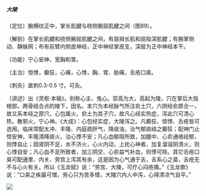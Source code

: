 ##### 大陵

〔定位〕腕横纹正中，掌长肌腱与桡侧腕屈肌腱之间（图89）。

〔解剖〕在掌长肌腱和挠侧腕屈肌腱之间，有屈拇长肌和屈指深肌腱；有腕掌侧动、静脉网；布有前臂内侧皮神经，正中神经掌皮支，深层为正中神经本干。

〔功能〕宁心安神，宽胸和胃。

〔主治〕惊悸，癫狂，心痛，心悸，胸、胃、胁痛，舌疮口臭。

〔刺灸〕直刺0.3-0.5 寸。可灸。

〔讲述〕出《灵枢·本输》。别称心主、鬼心。崇高为大，高起为陵，穴在掌后大指根部，两骨结合点的陵下，因名。本穴为本经脉气所注俞土穴，六阴经俞原合一，故又系本经之原穴，心包属火，俞土为其子穴，故凡心经实热症，泻此穴可清心热，散邪火，宁心神。《大成》：心包经实症，大陵泻之。凡癫狂、惊悸、舌疮皆可选用。临床常配太冲、丰隆、内庭疏肝气，降痰浊，治气郁痰结之癫狂；配神门止惊安神，丰隆清降痰火，治心悸不安；凡心血郁阻所致，加膻中、心俞通络祛郁，则悸自止；因肾阴不足，水不济火，心火内动，上扰心神者，加复溜滋阴清火，则心悸自安；凡心血不足所致者，加三阴交、心俞益气补血，则悸可除。其它舌疮口臭可配通里、内关、劳宫上泻其有余，这是因为心气通于舌，舌系心之苗，舌疮无不与心火有关。所以《玉龙赋》说：“劳宫、大陵，可疗心闷疮痍。”《玉龙歌》说：“口臭之疾最可憎，劳心只为苦多情，大陵穴内人中泻，心得清凉气自平。”

![](img/图89.jpg)

